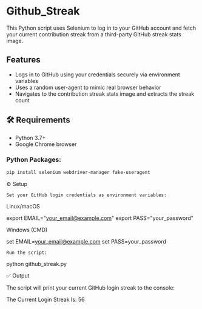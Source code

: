 # Github_Streak

This Python script uses Selenium to log in to your GitHub account and fetch your current contribution streak from a third-party GitHub streak stats image.

##  Features

- Logs in to GitHub using your credentials securely via environment variables
- Uses a random user-agent to mimic real browser behavior
- Navigates to the contribution streak stats image and extracts the streak count

## 🛠 Requirements

- Python 3.7+
- Google Chrome browser

### Python Packages:

```bash
pip install selenium webdriver-manager fake-useragent
```

⚙️ Setup

    Set your GitHub login credentials as environment variables:

Linux/macOS

export EMAIL="your_email@example.com"
export PASS="your_password"

Windows (CMD)

set EMAIL=your_email@example.com
set PASS=your_password

    Run the script:

python github_streak.py

✅ Output

The script will print your current GitHub login streak to the console:

The Current Login Streak Is: 56
